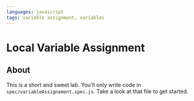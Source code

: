 ```yaml
---
languages: javascript
tags: variable assignment, variables
---
```


# Local Variable Assignment

## About

This is a short and sweet lab. You'll only write code in `spec/variableAssignement.spec.js`. Take a look at that file to get started.